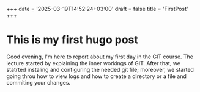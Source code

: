 +++
date = '2025-03-19T14:52:24+03:00'
draft = false
title = 'FirstPost'
+++
# This is my first hugo post
Good evening, I'm here to report about my first day in the GIT course.
The lecture started by explaining the inner workings of GIT. After that, we statrted instaling and configuring the needed git file; moreover, we started going throu how to view logs and how to create a directory or a file and commiting your changes.